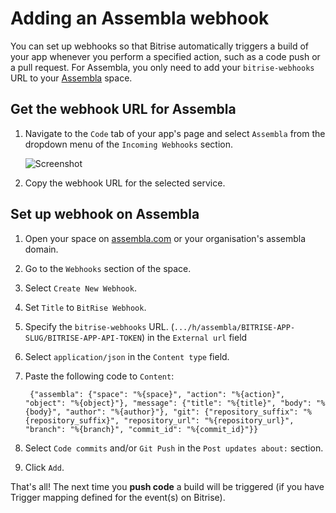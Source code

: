 # Adding an Assembla webhook

You can set up webhooks so that Bitrise automatically triggers a build of your app whenever you perform a specified action, such as a code push or a pull request. For Assembla, you only need to add your `bitrise-webhooks` URL to your [Assembla](https://assembla.com) space.

## Get the webhook URL for Assembla

1. Navigate to the `Code` tab of your app's page and select `Assembla` from the dropdown menu of the `Incoming Webhooks` section.

   ![Screenshot](https://github.com/OrganizationDummy/devcenter/tree/acf5f40e38b6dcf6fe62e839a4c04acb31fdebd2/img/webhooks/bitrise-assembla-webhook.png)

2. Copy the webhook URL for the selected service.

## Set up webhook on Assembla

1. Open your space on [assembla.com](https://assembla.com) or your organisation's assembla domain.
2. Go to the `Webhooks` section of the space.
3. Select `Create New Webhook`.
4. Set `Title` to `BitRise Webhook`.
5. Specify the `bitrise-webhooks` URL. \(`.../h/assembla/BITRISE-APP-SLUG/BITRISE-APP-API-TOKEN`\) in the `External url` field
6. Select `application/json` in the `Content type` field.
7. Paste the following code to `Content`:

   ```text
    {"assembla": {"space": "%{space}", "action": "%{action}", "object": "%{object}"}, "message": {"title": "%{title}", "body": "%{body}", "author": "%{author}"}, "git": {"repository_suffix": "%{repository_suffix}", "repository_url": "%{repository_url}", "branch": "%{branch}", "commit_id": "%{commit_id}"}}
   ```

8. Select `Code commits` and/or `Git Push` in the `Post updates about:` section.
9. Click `Add`.

That's all! The next time you **push code** a build will be triggered \(if you have Trigger mapping defined for the event\(s\) on Bitrise\).

